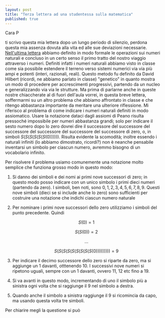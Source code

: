 ```yaml
---
layout: post
title: "Terza lettera ad una studentessa sulla matematica"
published: true
---
```



Cara P

ti scrivo questa mia lettera dopo un lungo periodo di silenzio, perdona questa mia assenza dovuta
alla vita ed alle sue deviazioni necessarie. [Nell'ultima lettera](http://orporick.github.io/2016/12/18/secondaletterasullamatematica/) abbiamo definito in modo formale le operazioni sui numeri naturali e concluso in un certo senso il primo tratto del 
nostro viaggio attraverso i numeri. Definiti infatti i numeri naturali abbiamo visto in classe come
sia possibile estendere il terreno verso sistemi numerici via via più ampi e potenti (interi,
razionali, reali). Questo metodo fu definito da David Hilbert (ricordi, ne abbiamo parlato in
classe) "genetico" in quanto mostra un modo di procedere per accrescimenti progressivi, partendo da
un nucleo e generalizzando via via le strutture. Ma prima di parlarne anche in queste nostre
chiaccherate al di fuori dell'aula vorrei, in questa breve lettera, soffermarmi su un altro problema
che abbiamo affrontato in classe e che ritengo abbastanza importante da meritare una ulteriore
riflessione. Mi riferisco al problema di come indicare i numeri naturali definiti in modo
assiomatico. Usare la notazione dataci dagli assiomi di Peano risulta pressoché impossibile per
numeri abbastanza grandi; solo per indicare il sesto numero dopo lo zero  dovrei dire il successore del successore
del successore del successore del successore del successore di zero, o, in simboli
$S(S(S(S(S(S(0))))))$. Risulta evidente la scomodità; inoltre essendo i naturali infiniti (lo
abbiamo dimostrato, ricordi?) non è neanche pensabile inventarsi un simbolo per ciascun numero,
avremmo bisogno di un vocabolario infinito. 

Per risolvere il problema usiamo comunemente una notazione molto semplice che funziona grosso modo
in questo modo:

1. Si danno dei simboli e dei nomi ai primi nove successori di zero; in questo modo posso indicare
   con un unico simbolo i primi dieci numeri (partendo da zero). I simboli, ben noti, sono $0, 1, 2,
   3, 4, 5, 6, 7, 8, 9$. Questi nove simboli (dieci se si include anche lo zero) sono sufficienti
   per costruire una notazione che indichi ciascun numero naturale
2. Per nominare i primi nove successori dello zero utilizziamo i simboli del punto precedente.
   Quindi

   $$ S(0) = 1$$
   
   $$ S(S(0)) = 2 $$
   
   $$ \ldots $$
   
   $$ S(S(S(S(S(S(S(S(S(0))))))))) = 9 $$
3. Per indicare il decimo successore dello zero si riparte da zero, ma si aggiunge un $1$ davanti,
   otttenendo $10$. I successivi nove numeri si ripetono uguali, sempre con un $1$ davanti, ovvero
   $11$, $12$ etc fino a $19$. 
4. Si va avanti in questo modo, incrementando di uno il simbolo più a sinistra ogni volta che si
   raggiunge il $9$ nel simbolo a destra. 
5. Quando anche il simbolo a sinistra raggiunge il $9$ si ricomincia da capo, ma usando questa volta
   tre simboli.

Per chiarire megli la questione si può 



